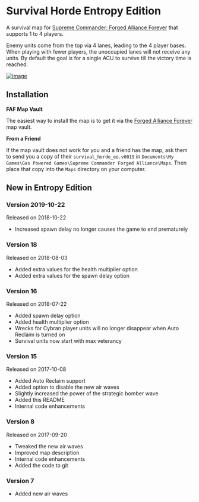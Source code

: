 # Survival Horde Entropy Edition

A survival map for [Supreme Commander: Forged Alliance Forever][FAF] that supports 1 to 4 players.

Enemy units come from the top via 4 lanes, leading to the 4 player bases. When playing with
fewer players, the unoccupied lanes will not receive any units. By default the goal is for a
single ACU to survive till the victory time is reached.

[![image](https://user-images.githubusercontent.com/146040/43050248-d685e464-8e05-11e8-81d2-6e4ffc07af53.png)](https://youtu.be/o9RB0UWyzjI?t=9)

## Installation

**FAF Map Vault**

The easiest way to install the map is to get it via the [Forged Alliance Forever][FAF] map vault.

**From a Friend**

If the map vault does not work for you and a friend has the map, ask them to send you a copy
of their `survival_horde_ee.v0019` in `Documents\My Games\Gas Powered Games\Supreme Commander Forged Alliance\Maps`.
Then place that copy into the `Maps` directory on your computer.

## New in Entropy Edition

### Version 2019-10-22

Released on 2018-10-22

* Increased spawn delay no longer causes the game to end prematurely

### Version 18

Released on 2018-08-03

* Added extra values for the health multiplier option
* Added extra values for the spawn delay option

### Version 16

Released on 2018-07-22

* Added spawn delay option
* Added health multiplier option
* Wrecks for Cybran player units will no longer disappear when Auto Reclaim is turned on
* Survival units now start with max veterancy

### Version 15

Released on 2017-10-08

* Added Auto Reclaim support
* Added option to disable the new air waves
* Slightly increased the power of the strategic bomber wave
* Added this README
* Internal code enhancements

### Version 8

Released on 2017-09-20

* Tweaked the new air waves
* Improved map description
* Internal code enhancements
* Added the code to git

### Version 7

* Added new air waves

[FAF]: http://www.faforever.com/
